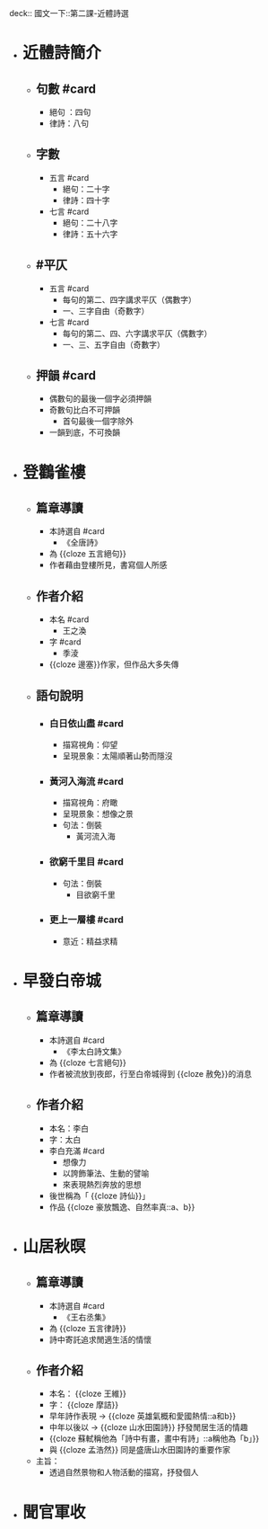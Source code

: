 deck:: 國文一下::第二課-近體詩選

- # 近體詩簡介
	- ## 句數 #card
		- 絕句 ：四句
		- 律詩：八句
	- ## 字數
		- 五言 #card
			- 絕句：二十字
			- 律詩：四十字
		- 七言 #card
			- 絕句：二十八字
			- 律詩：五十六字
	- ## #平仄
		- 五言 #card
			- 每句的第二、四字講求平仄（偶數字）
			- 一、三字自由（奇數字）
		- 七言 #card
			- 每句的第二、四、六字講求平仄（偶數字）
			- 一、三、五字自由（奇數字）
	- ## 押韻 #card
		- 偶數句的最後一個字必須押韻
		- 奇數句比白不可押韻
			- 首句最後一個字除外
		- 一韻到底，不可換韻
- # 登鸛雀樓
	- ## 篇章導讀
		- 本詩選自 #card
			- 《全唐詩》
		- 為 {{cloze 五言絕句}}
		- 作者藉由登樓所見，書寫個人所感
	- ## 作者介紹
		- 本名 #card
			- 王之渙
		- 字 #card
			- 季淩
		- {{cloze 邊塞}}作家，但作品大多失傳
	- ## 語句說明
		- ### 白日依山盡 #card
			- 描寫視角：仰望
			- 呈現景象：太陽順著山勢而隱沒
		- ### 黃河入海流 #card
			- 描寫視角：府瞰
			- 呈現景象：想像之景
			- 句法：倒裝
				- 黃河流入海
		- ### 欲窮千里目 #card
			- 句法：倒裝
				- 目欲窮千里
		- ### 更上一層樓 #card
			- 意近：精益求精
- # 早發白帝城
	- ## 篇章導讀
		- 本詩選自 #card
			- 《李太白詩文集》
		- 為 {{cloze 七言絕句}}
		- 作者被流放到夜郎，行至白帝城得到 {{cloze 赦免}}的消息
	- ## 作者介紹
		- 本名：李白
		- 字：太白
		- 李白充滿 #card
			- 想像力
			- 以誇飾筆法、生動的譬喻
			- 來表現熱烈奔放的思想
		- 後世稱為「 {{cloze 詩仙}}」
		- 作品 {{cloze 豪放飄逸、自然率真::a、b}}
- # 山居秋暝
	- ## 篇章導讀
		- 本詩選自 #card
			- 《王右丞集》
		- 為 {{cloze 五言律詩}}
		- 詩中寄託追求閒適生活的情懷
	- ## 作者介紹
		- 本名： {{cloze 王維}}
		- 字： {{cloze 摩詰}}
		- 早年詩作表現 -> {{cloze 英雄氣概和愛國熱情::a和b}}
		- 中年以後以 -> {{cloze 山水田園詩}} 抒發閒居生活的情趣
		- {{cloze 蘇軾稱他為「詩中有畫，畫中有詩」::a稱他為「b」}}
		- 與 {{cloze 孟浩然}} 同是盛唐山水田園詩的重要作家
	- 主旨：
		- 透過自然景物和人物活動的描寫，抒發個人
- # 聞官軍收